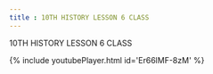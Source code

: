 ```yaml
---
title : 10TH HISTORY LESSON 6 CLASS
---
```


10TH HISTORY LESSON 6 CLASS



{% include youtubePlayer.html id='Er66lMF-8zM' %}
